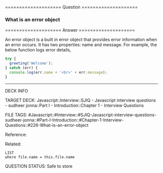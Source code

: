 ==================== Question ====================  

### What is an error object  

==================== Answer ====================  

An error object is a built in error object that provides error information when
an error occurs. It has two properties: name and message. For example, the below
function logs error details,

```javascript
try {
  greeting('Welcome');
} catch (err) {
  console.log(err.name + '<br>' + err.message);
}
```

---

DECK INFO

TARGET DECK: Javascript::Interview::SJIQ - Javascript interview questions -
sudheer jonna::Part I - Introduction::Chapter 1 - Interview Questions

FILE TAGS:
#Javascript::#Interview::#SJIQ-Javascript-interview-questions-sudheer-jonna::#Part-I-Introduction::#Chapter-1-Interview-Questions::#226-What-is-an-error-object

Reference:

Related:

```dataview
LIST
where file.name = this.file.name
```

QUESTION STATUS: Safe to store
